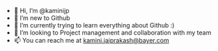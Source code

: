 - 👋 Hi, I’m @kaminijp
- 👀 I’m new to Github
- 🌱 I’m currently trying to learn everything about Github :) 
- 💞️ I’m looking to Project management and collaboration with my team
- 📫 You can reach me at kamini.jaiprakash@bayer.com

<!---
kaminijp/kaminijp is a ✨ special ✨ repository because its `README.md` (this file) appears on your GitHub profile.
You can click the Preview link to take a look at your changes.
--->
